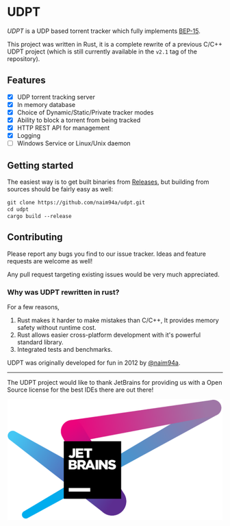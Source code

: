 # UDPT
_UDPT_ is a UDP based torrent tracker which fully implements [BEP-15](http://www.bittorrent.org/beps/bep_0015.html).

This project was written in Rust, it is a complete rewrite of a previous C/C++ UDPT project (which is still currently available in the `v2.1` tag of the repository).

## Features
* [X] UDP torrent tracking server
* [X] In memory database
* [X] Choice of Dynamic/Static/Private tracker modes
* [X] Ability to block a torrent from being tracked
* [X] HTTP REST API for management
* [X] Logging
* [ ] Windows Service or Linux/Unix daemon

## Getting started
The easiest way is to get built binaries from [Releases](https://github.com/naim94a/udpt/releases), 
but building from sources should be fairly easy as well:

```commandline
git clone https://github.com/naim94a/udpt.git
cd udpt
cargo build --release
```

## Contributing
Please report any bugs you find to our issue tracker. Ideas and feature requests are welcome as well!

Any pull request targeting existing issues would be very much appreciated. 

### Why was UDPT rewritten in rust?
For a few reasons,
1. Rust makes it harder to make mistakes than C/C++, It provides memory safety without runtime cost.
2. Rust allows easier cross-platform development with it's powerful standard library.
3. Integrated tests and benchmarks.


UDPT was originally developed for fun in 2012 by [@naim94a](https://github.com/naim94a).

---
The UDPT project would like to thank JetBrains for providing us with a Open Source license for the best IDEs there are out there!

<a href="https://www.jetbrains.com/?from=udpt"><img src=".github/jetbrains-variant-4.svg" alt="JetBrains"></img></a>
